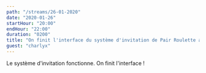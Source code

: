```yaml
---
path: "/streams/26-01-2020"
date: "2020-01-26"
startHour: "20:00"
endHour: "22:00"
duration: "0200"
title: "On finit l'interface du système d'invitation de Pair Roulette avec Charly"
guest: "charlyx" 
---
```


Le système d'invitation fonctionne. On finit l'interface !

